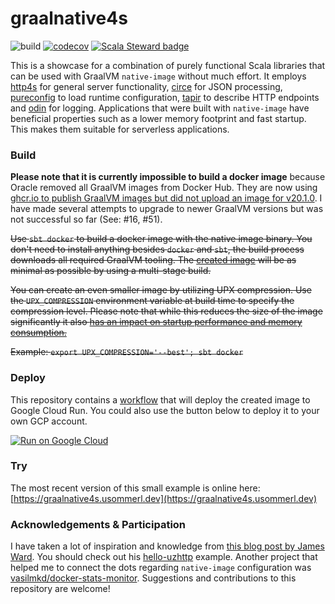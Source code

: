 # graalnative4s

![build](https://img.shields.io/github/workflow/status/usommerl/graalnative4s/CI?style=for-the-badge)
[![codecov](https://img.shields.io/codecov/c/github/usommerl/graalnative4s?style=for-the-badge)](https://codecov.io/gh/usommerl/graalnative4s)
[![Scala Steward badge](https://img.shields.io/badge/Scala_Steward-helping-blue.svg?style=for-the-badge)](https://scala-steward.org)

This is a showcase for a combination of purely functional Scala libraries that can be used with GraalVM `native-image` without much effort. It employs [http4s][http4s] for general server functionality, [circe][circe] for JSON processing, [pureconfig] to load runtime configuration, [tapir][tapir] to describe HTTP endpoints and [odin][odin] for logging. Applications that were built with `native-image` have beneficial properties such as a lower memory footprint and fast startup. This makes them suitable for serverless applications.

### Build

**Please note that it is currently impossible to build a docker image** because Oracle removed all GraalVM images from Docker Hub. They are now using [ghcr.io to publish GraalVM images but did not upload an image for v20.1.0](https://github.com/orgs/graalvm/packages/container/graalvm-ce/versions). I have made several attempts to upgrade to newer GraalVM versions but was not successful so far (See: #16, #51).

~~Use `sbt docker` to build a docker image with the native image binary. You don't need to install anything besides `docker` and `sbt`, the build process downloads all required GraalVM tooling. The [created image][image] will be as minimal as possible by using a multi-stage build.~~

~~You can create an even smaller image by utilizing UPX compression. Use the `UPX_COMPRESSION` environment variable at build time to specify the compression level.
Please note that while this reduces the size of the image significantly it also [has an impact on startup performance and memory consumption.](./benchmark/upx.md)~~

~~Example: `export UPX_COMPRESSION='--best'; sbt docker`~~

### Deploy
This repository contains a [workflow][workflow] that will deploy the created image to Google Cloud Run. You could also use the button below to deploy it to your own GCP account.

[![Run on Google Cloud](https://deploy.cloud.run/button.svg)](https://deploy.cloud.run)

### Try
The most recent version of this small example is online here: [https://graalnative4s.usommerl.dev](https://graalnative4s.usommerl.dev)

### Acknowledgements & Participation
I have taken a lot of inspiration and knowledge from [this blog post by James Ward][inspiration]. You should check out his [hello-uzhttp][uzhttp] example. Another project that helped me to connect the dots regarding `native-image` configuration was [vasilmkd/docker-stats-monitor][docker-stats-monitor]. Suggestions and contributions to this repository are welcome!

[http4s]: https://github.com/http4s/http4s
[circe]: https://github.com/circe/circe
[tapir]: https://github.com/softwaremill/tapir
[odin]: https://github.com/valskalla/odin
[pureconfig]: https://github.com/pureconfig/pureconfig

[image]: https://github.com/users/usommerl/packages/container/package/graalnative4s
[workflow]: .github/workflows/ci_cd.yaml
[inspiration]: https://jamesward.com/2020/05/07/graalvm-native-image-tips-tricks/
[uzhttp]: https://github.com/jamesward/hello-uzhttp
[docker-stats-monitor]: https://github.com/vasilmkd/docker-stats-monitor

